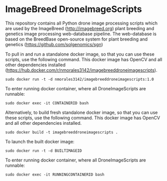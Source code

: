ImageBreed DroneImageScripts
===

This repository contains all Python drone image processing scripts which are used by the ImageBreed (http://imagebreed.org) plant breeding and genetics image processing web-database pipeline. The web-database is based on the BreedBase open-source system for plant breeding and genetics (https://github.com/solgenomics/sgn)

To pull in and run a standalone docker image, so that you can use these scripts, use the following command. This docker image has OpenCV and all other dependencies installed (https://hub.docker.com/r/nmorales3142/imagebreeddroneimagescripts).

`sudo docker run -t -d nmorales3142/imagebreeddroneimagescripts:1.0`

To enter running docker container, where all DroneImageScripts are runnable:

`sudo docker exec -it CONTAINERID bash`

Alternatively, to build fresh standalone docker image, so that you can use these scripts, use the following command. This docker image has OpenCV and all other dependencies installed.

`sudo docker build -t imagebreeddroneimagescripts .`

To launch the built docker image:

`sudo docker run -t -d BUILTIMAGEID`

To enter running docker container, where all DroneImageScripts are runnable:

`sudo docker exec -it RUNNINGCONTAINERID bash`

